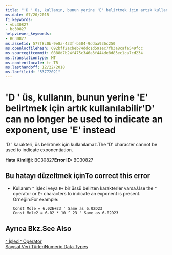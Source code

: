 ```yaml
---
title: "'D ' üs, kullanın, bunun yerine 'E' belirtmek için artık kullanılabilir"
ms.date: 07/20/2015
f1_keywords:
- vbc30827
- bc30827
helpviewer_keywords:
- BC30827
ms.assetid: 577f8c0b-9e8a-433f-b504-9ddaa936c250
ms.openlocfilehash: 092bff2acbeb74ddc1d591ec7fb3a8cafa549fcc
ms.sourcegitcommit: 0888d7b24f475c346a3f444de8d83ec1ca7cd234
ms.translationtype: MT
ms.contentlocale: tr-TR
ms.lasthandoff: 12/22/2018
ms.locfileid: "53772021"
---
```

# <a name="d-can-no-longer-be-used-to-indicate-an-exponent-use-e-instead"></a><span data-ttu-id="11aab-102">'D ' üs, kullanın, bunun yerine 'E' belirtmek için artık kullanılabilir</span><span class="sxs-lookup"><span data-stu-id="11aab-102">'D' can no longer be used to indicate an exponent, use 'E' instead</span></span>
<span data-ttu-id="11aab-103">'D ' karakteri, üs belirtmek için kullanılamaz.</span><span class="sxs-lookup"><span data-stu-id="11aab-103">The 'D' character cannot be used to indicate exponentiation.</span></span>  
  
 <span data-ttu-id="11aab-104">**Hata Kimliği:** BC30827</span><span class="sxs-lookup"><span data-stu-id="11aab-104">**Error ID:** BC30827</span></span>  
  
## <a name="to-correct-this-error"></a><span data-ttu-id="11aab-105">Bu hatayı düzeltmek için</span><span class="sxs-lookup"><span data-stu-id="11aab-105">To correct this error</span></span>  
  
-   <span data-ttu-id="11aab-106">Kullanım `^` işleci veya `E+` bir üssü belirten karakterler varsa.</span><span class="sxs-lookup"><span data-stu-id="11aab-106">Use the `^` operator or `E+` characters to indicate an exponent is present.</span></span> <span data-ttu-id="11aab-107">Örneğin:</span><span class="sxs-lookup"><span data-stu-id="11aab-107">For example:</span></span>  
  
    ```  
    Const Mole = 6.02E+23 ' Same as 6.02D23  
    Const Mole2 = 6.02 * 10 ^ 23 ' Same as 6.02D23  
    ```  
  
## <a name="see-also"></a><span data-ttu-id="11aab-108">Ayrıca Bkz.</span><span class="sxs-lookup"><span data-stu-id="11aab-108">See Also</span></span>  
 [<span data-ttu-id="11aab-109">^ İşleci</span><span class="sxs-lookup"><span data-stu-id="11aab-109">^ Operator</span></span>](../../visual-basic/language-reference/operators/exponentiation-operator.md)  
 [<span data-ttu-id="11aab-110">Sayısal Veri Türleri</span><span class="sxs-lookup"><span data-stu-id="11aab-110">Numeric Data Types</span></span>](../../visual-basic/programming-guide/language-features/data-types/numeric-data-types.md)
